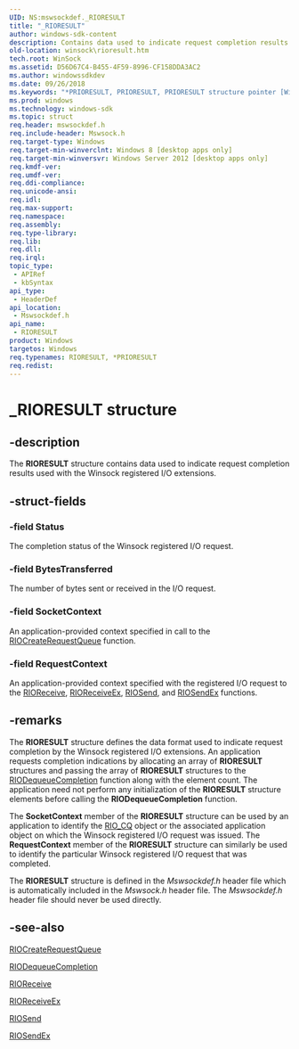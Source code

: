 ```yaml
---
UID: NS:mswsockdef._RIORESULT
title: "_RIORESULT"
author: windows-sdk-content
description: Contains data used to indicate request completion results used with the Winsock registered I/O extensions.
old-location: winsock\rioresult.htm
tech.root: WinSock
ms.assetid: D56D67C4-B455-4F59-8996-CF158DDA3AC2
ms.author: windowssdkdev
ms.date: 09/26/2018
ms.keywords: "*PRIORESULT, PRIORESULT, PRIORESULT structure pointer [Winsock], RIORESULT, RIORESULT structure [Winsock], _RIORESULT, mswsockdef/PRIORESULT, mswsockdef/RIORESULT, winsock.rioresult"
ms.prod: windows
ms.technology: windows-sdk
ms.topic: struct
req.header: mswsockdef.h
req.include-header: Mswsock.h
req.target-type: Windows
req.target-min-winverclnt: Windows 8 [desktop apps only]
req.target-min-winversvr: Windows Server 2012 [desktop apps only]
req.kmdf-ver: 
req.umdf-ver: 
req.ddi-compliance: 
req.unicode-ansi: 
req.idl: 
req.max-support: 
req.namespace: 
req.assembly: 
req.type-library: 
req.lib: 
req.dll: 
req.irql: 
topic_type:
 - APIRef
 - kbSyntax
api_type:
 - HeaderDef
api_location:
 - Mswsockdef.h
api_name:
 - RIORESULT
product: Windows
targetos: Windows
req.typenames: RIORESULT, *PRIORESULT
req.redist: 
---
```


# _RIORESULT structure


## -description


The <b>RIORESULT</b> structure contains data used to indicate request completion  results used with the Winsock registered I/O extensions.


## -struct-fields




### -field Status

The completion status of the Winsock registered I/O request.


### -field BytesTransferred

The number of bytes sent or received in the I/O request.


### -field SocketContext

An application-provided context specified in call to the <a href="https://msdn.microsoft.com/CB69E0B6-519D-4268-A09B-196BBB6EB460">RIOCreateRequestQueue</a> function.


### -field RequestContext

An application-provided context specified with the registered I/O request to the <a href="https://msdn.microsoft.com/26726277-4907-47A1-BACF-868389B46EA8">RIOReceive</a>, <a href="https://msdn.microsoft.com/74C006D0-EE13-4518-8ACC-C0CFD44D09A3">RIOReceiveEx</a>, <a href="https://msdn.microsoft.com/A1CE9224-1E8C-46F8-AD7B-DBCBEBC670F7">RIOSend</a>, and  <a href="https://msdn.microsoft.com/BD246278-C2BF-48E6-97AD-65057EDA1F59">RIOSendEx</a> functions.


## -remarks



The <b>RIORESULT</b> structure defines the data format used to indicate request completion by the Winsock registered I/O extensions.  An application requests completion indications by allocating an array of <b>RIORESULT</b> structures  and passing the array of <b>RIORESULT</b> structures to the <a href="https://msdn.microsoft.com/658729C0-2963-45F0-B616-01372A7144D1">RIODequeueCompletion</a> function along with the element count.  The application need not perform any initialization of the <b>RIORESULT</b> structure elements before calling the <b>RIODequeueCompletion</b> function.

The <b>SocketContext</b> member of the <b>RIORESULT</b> structure can be used by an application to identify the <a href="https://msdn.microsoft.com/9196F8AF-3C48-445D-B2D5-E22A99759D92">RIO_CQ</a> object or the associated application object on which the Winsock registered I/O request was issued.  The <b>RequestContext</b> member of the <b>RIORESULT</b> structure can similarly be used to identify the particular Winsock registered I/O request that was completed.

The <b>RIORESULT</b> structure is defined in the <i>Mswsockdef.h</i> header file which is automatically included in the <i>Mswsock.h</i> header file. The <i>Mswsockdef.h</i> header file should never be used directly.





## -see-also




<a href="https://msdn.microsoft.com/CB69E0B6-519D-4268-A09B-196BBB6EB460">RIOCreateRequestQueue</a>



<a href="https://msdn.microsoft.com/658729C0-2963-45F0-B616-01372A7144D1">RIODequeueCompletion</a>



<a href="https://msdn.microsoft.com/26726277-4907-47A1-BACF-868389B46EA8">RIOReceive</a>



<a href="https://msdn.microsoft.com/74C006D0-EE13-4518-8ACC-C0CFD44D09A3">RIOReceiveEx</a>



<a href="https://msdn.microsoft.com/A1CE9224-1E8C-46F8-AD7B-DBCBEBC670F7">RIOSend</a>



<a href="https://msdn.microsoft.com/BD246278-C2BF-48E6-97AD-65057EDA1F59">RIOSendEx</a>
 

 

